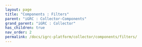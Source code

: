 ```yaml
---
layout: page
title: "Components : Filters"
parent: "iGRC : Collector-Components"
grand_parent: "iGRC : Collector"
has_children: true
nav_order: 2
permalink: /docs/igrc-platform/collector/components/filters/
---
```

